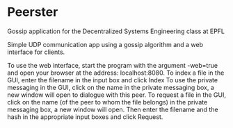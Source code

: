 # Peerster

Gossip application for the Decentralized Systems Engineering class at EPFL

Simple UDP communication app using a gossip algorithm and a web interface for clients.

To use the web interface, start the program with the argument -web=true and open your browser at the address: localhost:8080.
To index a file in the GUI, enter the filename in the input box and click Index
To use the private messaging in the GUI, click on the name in the private messaging box, a new window will open to dialogue with this peer.
To request a file in the GUI, click on the name (of the peer to whom the file belongs) in the private messaging box, a new window will open. Then enter the filename and the hash in the appropriate input boxes and click Request.